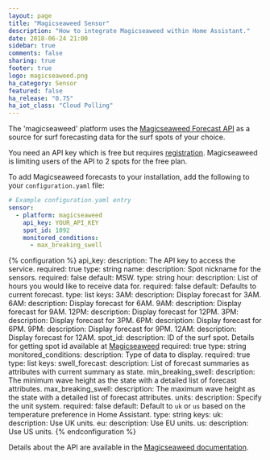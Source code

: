 ```yaml
---
layout: page
title: "Magicseaweed Sensor"
description: "How to integrate Magicseaweed within Home Assistant."
date: 2018-06-24 21:00
sidebar: true
comments: false
sharing: true
footer: true
logo: magicseaweed.png
ha_category: Sensor
featured: false
ha_release: "0.75"
ha_iot_class: "Cloud Polling"
---
```


The 'magicseaweed' platform uses the [Magicseaweed Forecast API](https://magicseaweed.com/developer/forecast-api) as a source for surf forecasting data for the surf spots of your choice.

You need an API key which is free but requires [registration](https://magicseaweed.com/developer/sign-up). Magicseaweed is limiting users of the API to 2 spots for the free plan.

To add Magicseaweed forecasts to your installation, add the following to your `configuration.yaml` file:

```yaml
# Example configuration.yaml entry
sensor:
  - platform: magicseaweed
    api_key: YOUR_API_KEY
    spot_id: 1092
    monitored_conditions:
      - max_breaking_swell
```

{% configuration %}
api_key:
  description: The API key to access the service.
  required: true
  type: string
name:
  description: Spot nickname for the sensors.
  required: false
  default: MSW.
  type: string
hour:
  description: List of hours you would like to receive data for.
  required: false
  default: Defaults to current forecast.
  type: list
  keys:
    3AM:
      description: Display forecast for 3AM.
    6AM:
      description: Display forecast for 6AM.
    9AM:
      description: Display forecast for 9AM.
    12PM:
      description: Display forecast for 12PM.
    3PM:
      description: Display forecast for 3PM.
    6PM:
      description: Display forecast for 6PM.
    9PM:
      description: Display forecast for 9PM.
    12AM:
      description: Display forecast for 12AM.
spot_id:
  description: ID of the surf spot. Details for getting spot id available at [Magicseaweed](https://magicseaweed.com/developer/forecast-api)
  required: true
  type: string
monitored_conditions:
  description: Type of data to display.
  required: true
  type: list
  keys:
    swell_forecast:
      description: List of forecast summaries as attributes with current summary as state.
    min_breaking_swell:
      description: The minimum wave height as the state with a detailed list of forecast attributes.
    max_breaking_swell:
      description: The maximum wave height as the state with a detailed list of forecast attributes.
units:
  description: Specify the unit system.
  required: false
  default: Default to `uk` or `us` based on the temperature preference in Home Assistant.
  type: string
  keys:
    uk:
      description: Use UK units.
    eu:
      description: Use EU units.
    us:
      description: Use US units.
{% endconfiguration %}


Details about the API are available in the [Magicseaweed documentation](https://magicseaweed.com/developer/forecast-api).
